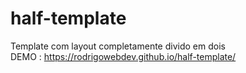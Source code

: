 # half-template
Template com layout completamente divido em dois<br>
DEMO : https://rodrigowebdev.github.io/half-template/
